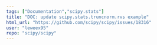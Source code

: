 ```yaml
---
tags: ["Documentation","scipy.stats"]
title: "DOC: update scipy.stats.truncnorm.rvs example"
html_url: "https://github.com/scipy/scipy/issues/18316"
user: "leweex95"
repo: "scipy/scipy"
---
```


